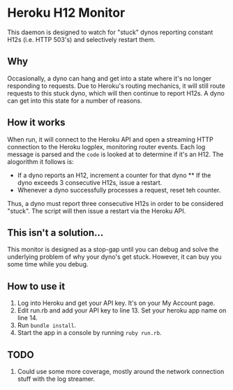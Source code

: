 # Heroku H12 Monitor

This daemon is designed to watch for "stuck" dynos reporting constant H12s (i.e. HTTP 503's) and selectively restart them.

## Why

Occasionally, a dyno can hang and get into a state where it's no longer responding to requests. Due to Heroku's routing mechanics, it will still route requests to this stuck dyno, which will then continue to report H12s. A dyno can get into this state for a number of reasons.

## How it works

When run, it will connect to the Heroku API and open a streaming HTTP connection to the Heroku logplex, monitoring router events. Each log message is parsed and the `code` is looked at to determine if it's an H12. The alogorithm it follows is:

  * If a dyno reports an H12, increment a counter for that dyno
  ** If the dyno exceeds 3 consecutive H12s, issue a restart.
  * Whenever a dyno successfully processes a request, reset teh counter.

Thus, a dyno must report three consecutive H12s in order to be considered "stuck". The script will then issue a restart via the Heroku API.

## This isn't a solution...

This monitor is designed as a stop-gap until you can debug and solve the underlying problem of why your dyno's get stuck. However, it can buy you some time while you debug.

## How to use it

1. Log into Heroku and get your API key. It's on your My Account page.
2. Edit run.rb and add your API key to line 13. Set your heroku app name on line 14.
3. Run `bundle install`.
4. Start the app in a console by running `ruby run.rb`.

## TODO

1. Could use some more coverage, mostly around the network connection stuff with the log streamer.
